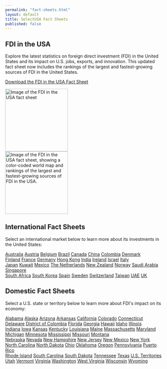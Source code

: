 ```yaml
---
permalink: "fact-sheets.html"
layout: default
title: SelectUSA Fact Sheets
published: false
---
```


## FDI in the USA

<div class="row">
  <div class="col-sm-8">

<p>Explore the latest statistics on foreign direct investment (FDI) in the United States and its impact on U.S. jobs, exports, and innovation. This updated fact sheet now includes the rankings of the largest and fastest-growing sources of FDI in the United States.</p>

<p>
<a href="{{ site.baseurl }}/country-fact-sheets/2015-09-10%20FDI%20in%20the%20USA%202-sided%20Fact%20Sheet.pdf" class="btn btn-default">
    <span class="glyphicon glyphicon-download-alt"></span> Download the FDI in the USA Fact Sheet
  </a>
  </p>
  </div>
  
 <div class="col-sm-2">
  <a href="{{ site.baseurl }}/country-fact-sheets/2015-09-10%20FDI%20in%20the%20USA%202-sided%20Fact%20Sheet.pdf"><img src="{{ site.baseurl }}/country-fact-sheets/2015-09-10%20FDI%20in%20the%20USA%202-sided%20Fact%20Sheet_Page_1.png" class="img-thumbnail" alt="Image of the FDI in the USA fact sheet" height="200"></a>
  </div>

  
  <div class="col-sm-2">
  <a href="{{ site.baseurl }}/country-fact-sheets/2015-09-10%20FDI%20in%20the%20USA%202-sided%20Fact%20Sheet.pdf"><img src="{{ site.baseurl }}/country-fact-sheets/2015-09-10%20FDI%20in%20the%20USA%202-sided%20Fact%20Sheet_Page_2.png" class="img-thumbnail" alt="Image of the FDI in the USA fact sheet, showing a color-coded world map and rankings of the largest and fastest-growing sources of FDI in the USA." height="200"></a>
  </div>

</div>

## International Fact Sheets
  
Select an international market below to learn more about its investments in the United States:

<div class="row">
  <div class="col-sm-3">
  
  <div class="list-group">
  <a href="{{ site.baseurl }}/country-fact-sheets/Australia_Fact_Sheet.pdf" class="list-group-item">Australia</a>
  <a href="{{ site.baseurl }}/country-fact-sheets/Austria_Fact_Sheet.pdf" class="list-group-item">Austria</a>
  <a href="{{ site.baseurl }}/country-fact-sheets/Belgium_Fact_Sheet.pdf" class="list-group-item">Belgium</a>
  <a href="{{ site.baseurl }}/country-fact-sheets/Brazil_Fact_Sheet.pdf" class="list-group-item">Brazil</a>
  <a href="{{ site.baseurl }}/country-fact-sheets/Canada_Fact_Sheet.pdf" class="list-group-item">Canada</a>
  <a href="{{ site.baseurl }}/country-fact-sheets/China_Fact_Sheet.pdf" class="list-group-item">China</a>
  <a href="{{ site.baseurl }}/country-fact-sheets/Colombia_Fact_Sheet.pdf" class="list-group-item">Colombia</a>
  <a href="{{ site.baseurl }}/country-fact-sheets/Denmark_Fact_Sheet.pdf" class="list-group-item">Denmark</a>
</div>
  </div>
  
  <div class="col-sm-3">

  <div class="list-group">
  <a href="{{ site.baseurl }}/country-fact-sheets/Finland_Fact_Sheet.pdf" class="list-group-item">Finland</a>
  <a href="{{ site.baseurl }}/country-fact-sheets/France_Fact_Sheet.pdf" class="list-group-item">France</a>
  <a href="{{ site.baseurl }}/country-fact-sheets/Germany_Fact_Sheet.pdf" class="list-group-item">Germany</a>
  <a href="{{ site.baseurl }}/country-fact-sheets/HK_Fact_Sheet.pdf" class="list-group-item">Hong Kong</a>
  <a href="{{ site.baseurl }}/country-fact-sheets/India_Fact_Sheet.pdf" class="list-group-item">India</a>
  <a href="{{ site.baseurl }}/country-fact-sheets/Ireland_Fact_Sheet.pdf" class="list-group-item">Ireland</a>
  <a href="{{ site.baseurl }}/country-fact-sheets/Israel_Fact_Sheet.pdf" class="list-group-item">Israel</a>
  <a href="{{ site.baseurl }}/country-fact-sheets/Italy_Fact_Sheet.pdf" class="list-group-item">Italy</a>
</div>

  </div>
  <div class="col-sm-3">
  
  <div class="list-group">
  <a href="{{ site.baseurl }}/country-fact-sheets/Japan_Fact_Sheet.pdf" class="list-group-item">Japan</a>
  <a href="{{ site.baseurl }}/country-fact-sheets/Kuwait_Fact_Sheet.pdf" class="list-group-item">Kuwait</a>
  <a href="{{ site.baseurl }}/country-fact-sheets/Mexico_Fact_Sheet.pdf" class="list-group-item">Mexico</a>
  <a href="{{ site.baseurl }}/country-fact-sheets/Netherlands_Fact_Sheet.pdf" class="list-group-item">The Netherlands</a>
  <a href="{{ site.baseurl }}/country-fact-sheets/NZ_Fact_Sheet.pdf" class="list-group-item">New Zealand</a>
  <a href="{{ site.baseurl }}/country-fact-sheets/Norway_Fact_Sheet.pdf" class="list-group-item">Norway</a>
  <a href="{{ site.baseurl }}/country-fact-sheets/Saudi_Arabia_Fact_Sheet.pdf" class="list-group-item">Saudi Arabia</a>
  <a href="{{ site.baseurl }}/country-fact-sheets/Singapore_Fact_Sheet.pdf" class="list-group-item">Singapore</a>
</div>
  
  </div>
  <div class="col-sm-3">
  
  <div class="list-group">
  <a href="{{ site.baseurl }}/country-fact-sheets/South_Africa_Fact_Sheet.pdf" class="list-group-item">South Africa</a>
  <a href="{{ site.baseurl }}/country-fact-sheets/South_Korea_Fact_Sheet.pdf" class="list-group-item">South Korea</a>
  <a href="{{ site.baseurl }}/country-fact-sheets/Spain_Fact_Sheet.pdf" class="list-group-item">Spain</a>
  <a href="{{ site.baseurl }}/country-fact-sheets/Sweden_Fact_Sheet.pdf" class="list-group-item">Sweden</a>
  <a href="{{ site.baseurl }}/country-fact-sheets/Switzerland_Fact_Sheet.pdf" class="list-group-item">Switzerland</a>
  <a href="{{ site.baseurl }}/country-fact-sheets/Taiwan_Fact_Sheet.pdf" class="list-group-item">Taiwan</a>
  <a href="{{ site.baseurl }}/country-fact-sheets/UAE_Fact_Sheet.pdf" class="list-group-item">UAE</a>
  <a href="{{ site.baseurl }}/country-fact-sheets/UK_Fact_Sheet.pdf" class="list-group-item">UK</a>
</div>

  </div>
</div>

## Domestic Fact Sheets

Select a U.S. state or territory below to learn more about FDI's impact on its economy:

<div class="row">
  <div class="col-sm-3">
  
  <div class="list-group">
  <a href="{{ site.baseurl }}/state-fact-sheets/2015-03-02 Alabama Fact Sheet.pdf" class="list-group-item">Alabama</a>
  <a href="{{ site.baseurl }}/state-fact-sheets/2015-03-03 Alaska State Fact Sheet.pdf" class="list-group-item">Alaska</a>
  <a href="{{ site.baseurl }}/state-fact-sheets/2015-03-02 Arizona State Fact Sheet.pdf" class="list-group-item">Arizona</a>
  <a href="{{ site.baseurl }}/state-fact-sheets/2015-03-02 FDI State Fact Sheet - Arkansas.pdf" class="list-group-item">Arkansas</a>
  <a href="{{ site.baseurl }}/state-fact-sheets/2015-03-16 FDI State Fact Sheet - California.pdf" class="list-group-item">California</a>
  <a href="{{ site.baseurl }}/state-fact-sheets/2015-02-09 FDI State Fact Sheet - Colorado.pdf" class="list-group-item">Colorado</a>
  <a href="{{ site.baseurl }}/state-fact-sheets/2015-03-02 FDI State Fact Sheet - Connecticut.pdf" class="list-group-item">Connecticut</a>
  <a href="{{ site.baseurl }}/state-fact-sheets/2015-03-16 FDI State Fact Sheet - Delaware.pdf" class="list-group-item">Delaware</a>
  <a href="{{ site.baseurl }}/state-fact-sheets/2015-02-09 FDI State Fact Sheet - District of Columbia.pdf" class="list-group-item">District of Colombia</a>
  <a href="{{ site.baseurl }}/state-fact-sheets/2015-02-09 FDI State Fact Sheet - Florida.pdf" class="list-group-item">Florida</a>
  <a href="{{ site.baseurl }}/state-fact-sheets/2015-03-16 FDI State Fact Sheet - Georgia.pdf" class="list-group-item">Georgia</a>
  <a href="{{ site.baseurl }}/state-fact-sheets/2015-02-09 Hawaii.pdf" class="list-group-item">Hawaii</a>
  <a href="{{ site.baseurl }}/state-fact-sheets/2015-03-03 FDI State Fact Sheet - Idaho.pdf" class="list-group-item">Idaho</a>
  <a href="{{ site.baseurl }}/state-fact-sheets/2015-01-10 FDI State Fact Sheet - Illinois.pdf" class="list-group-item">Illinois</a>
</div>
  </div>
  
  <div class="col-sm-3">

  <div class="list-group">
  <a href="{{ site.baseurl }}/state-fact-sheets/2015-03-16 Indiana FDI Fact Sheet.pdf" class="list-group-item">Indiana</a>
  <a href="{{ site.baseurl }}/state-fact-sheets/2015-02-10 FDI State Fact Sheet - Iowa.pdf" class="list-group-item">Iowa</a>
  <a href="{{ site.baseurl }}/state-fact-sheets/2015-02-10 FDI State Fact Sheet - Kansas.pdf" class="list-group-item">Kansas</a>
  <a href="{{ site.baseurl }}/state-fact-sheets/2015-03-16 FDI State Fact Sheet - Kentucky.pdf" class="list-group-item">Kentucky</a>
  <a href="{{ site.baseurl }}/state-fact-sheets/2015-02-10 FDI State Fact Sheet - Louisiana.pdf" class="list-group-item">Louisiana</a>
  <a href="{{ site.baseurl }}/state-fact-sheets/2015-03-04 FDI State Fact Sheet - Maine.pdf" class="list-group-item">Maine</a>
  <a href="{{ site.baseurl }}/state-fact-sheets/2015-03-02 FDI State Fact Sheet - Massachusetts.pdf" class="list-group-item">Massachusetts</a>
  <a href="{{ site.baseurl }}/state-fact-sheets/2015-02-10 Maryland.pdf" class="list-group-item">Maryland</a>
  <a href="{{ site.baseurl }}/state-fact-sheets/2015-03-16 FDI State Fact Sheet - Michigan.pdf" class="list-group-item">Michigan</a>
  <a href="{{ site.baseurl }}/state-fact-sheets/2015-02-10 FDI State Fact Sheet - Minnesota.pdf" class="list-group-item">Minnesota</a>
  <a href="{{ site.baseurl }}/state-fact-sheets/2015-02-12 FDI State Fact Sheet - Mississippi.pdf" class="list-group-item">Mississippi</a>
  <a href="{{ site.baseurl }}/state-fact-sheets/2015-02-10 FDI State Fact Sheet - Missouri.pdf" class="list-group-item">Missouri</a>
  <a href="{{ site.baseurl }}/state-fact-sheets/2015-03-03 Montana State Fact Sheet.pdf" class="list-group-item">Montana</a>
</div>

  </div>
  <div class="col-sm-3">
  
  <div class="list-group">
  <a href="{{ site.baseurl }}/state-fact-sheets/2015-02-10 FDI State Fact Sheet - Nebraska.pdf" class="list-group-item">Nebraska</a>
  <a href="{{ site.baseurl }}/state-fact-sheets/2015-03-16 FDI State Fact Sheet - Nevada.pdf" class="list-group-item">Nevada</a>
  <a href="{{ site.baseurl }}/state-fact-sheets/2015-03-02 FDI State Fact Sheet - New Hampshire.pdf" class="list-group-item">New Hampshire</a>
  <a href="{{ site.baseurl }}/state-fact-sheets/2015-03-16 FDI State Fact Sheet - New Jersey.pdf" class="list-group-item">New Jersey</a>
  <a href="{{ site.baseurl }}/state-fact-sheets/2015-02-10 FDI State Fact Sheet - New Mexico.pdf" class="list-group-item">New Mexico</a>
  <a href="{{ site.baseurl }}/state-fact-sheets/2015-03-02 FDI State Fact Sheet - New York.pdf" class="list-group-item">New York</a>
  <a href="{{ site.baseurl }}/state-fact-sheets/2015-02-10 FDI State Fact Sheet - North Carolina.pdf" class="list-group-item">North Carolina</a>
  <a href="{{ site.baseurl }}/state-fact-sheets/2015-02-10 FDI State Fact Sheet - North Dakota.pdf" class="list-group-item">North Dakota</a>
  <a href="{{ site.baseurl }}/state-fact-sheets/2015-03-16 FDI State Fact Sheet - Ohio.pdf" class="list-group-item">Ohio</a>
  <a href="{{ site.baseurl }}/state-fact-sheets/2015-02-10 Oklahoma Fact Sheet.pdf" class="list-group-item">Oklahoma</a>
  <a href="{{ site.baseurl }}/state-fact-sheets/2015-02-11 Oregon Fact Sheet.pdf" class="list-group-item">Oregon</a>
  <a href="{{ site.baseurl }}/state-fact-sheets/2015-03-16 FDI State Fact Sheet - Pennsylvania.pdf" class="list-group-item">Pennsylvania</a>
  <a href="{{ site.baseurl }}/state-fact-sheets/2015-02-12 FDI State Fact Sheet - Puerto Rico.pdf" class="list-group-item">Puerto Rico</a>
</div>

  </div>
  <div class="col-sm-3">
  
  <div class="list-group">
  <a href="{{ site.baseurl }}/state-fact-sheets/2015-03-02 Rhode Island Fact Sheet.pdf" class="list-group-item">Rhode Island</a>
  <a href="{{ site.baseurl }}/state-fact-sheets/2015-03-16 South Carolina.pdf" class="list-group-item">South Carolina</a>
  <a href="{{ site.baseurl }}/state-fact-sheets/2015-02-06 FDI State Fact Sheet - South Dakota.pdf" class="list-group-item">South Dakota</a>
  <a href="{{ site.baseurl }}/state-fact-sheets/2015-03-16 Tennessee Fact Sheet.pdf" class="list-group-item">Tennessee</a>
  <a href="{{ site.baseurl }}/state-fact-sheets/2015-02-06 Texas Fact Sheet.pdf" class="list-group-item">Texas</a>
  <a href="{{ site.baseurl }}/state-fact-sheets/2015-03-16 FDI State Fact Sheet - US Territories.pdf" class="list-group-item">U.S. Territories</a>
  <a href="{{ site.baseurl }}/state-fact-sheets/2015-03-03 Utah Fact Sheet.pdf" class="list-group-item">Utah</a>
  <a href="{{ site.baseurl }}/state-fact-sheets/2015-03-02 FDI State Fact Sheet - Vermont.pdf" class="list-group-item">Vermont</a>
  <a href="{{ site.baseurl }}/state-fact-sheets/2015-03-16 Virginia Fact Sheet.pdf" class="list-group-item">Virginia</a>
  <a href="{{ site.baseurl }}/state-fact-sheets/2015-03-03 Washington Fact Sheet.pdf" class="list-group-item">Washington</a>
  <a href="{{ site.baseurl }}/state-fact-sheets/2015-03-17 FDI State Fact Sheet - West Virginia.pdf" class="list-group-item">West Virginia</a>
  <a href="{{ site.baseurl }}/state-fact-sheets/2015-02-24 Wisconsin Fact Sheet.pd" class="list-group-item">Wisconsin</a>
  <a href="{{ site.baseurl }}/state-fact-sheets/2015-02-11 Wyoming Fact Sheet.pdf" class="list-group-item">Wyoming</a>
</div>

  </div>
